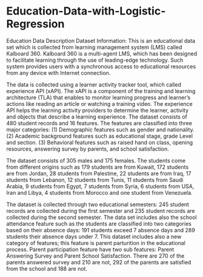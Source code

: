 # Education-Data-with-Logistic-Regression
Education Data Description
Dataset Information:
This is an educational data set which is collected from learning management system (LMS) called Kalboard 360. Kalboard 360 is a multi-agent LMS, which has been designed to facilitate learning through the use of leading-edge technology. Such system provides users with a synchronous access to educational resources from any device with Internet connection.

The data is collected using a learner activity tracker tool, which called experience API (xAPI). The xAPI is a component of the training and learning architecture (TLA) that enables to monitor learning progress and learner’s actions like reading an article or watching a training video. The experience API helps the learning activity providers to determine the learner, activity and objects that describe a learning experience.
The dataset consists of 480 student records and 16 features. The features are classified into three major categories: (1) Demographic features such as gender and nationality. (2) Academic background features such as educational stage, grade Level and section. (3) Behavioral features such as raised hand on class, opening resources, answering survey by parents, and school satisfaction.

The dataset consists of 305 males and 175 females. The students come from different origins such as 179 students are from Kuwait, 172 students are from Jordan, 28 students from Palestine, 22 students are from Iraq, 17 students from Lebanon, 12 students from Tunis, 11 students from Saudi Arabia, 9 students from Egypt, 7 students from Syria, 6 students from USA, Iran and Libya, 4 students from Morocco and one student from Venezuela.

The dataset is collected through two educational semesters: 245 student records are collected during the first semester and 235 student records are collected during the second semester.
The data set includes also the school attendance feature such as the students are classified into two categories based on their absence days: 191 students exceed 7 absence days and 289 students their absence days under 7.
This dataset includes also a new category of features; this feature is parent parturition in the educational process. Parent participation feature have two sub features: Parent Answering Survey and Parent School Satisfaction. There are 270 of the parents answered survey and 210 are not, 292 of the parents are satisfied from the school and 188 are not.
